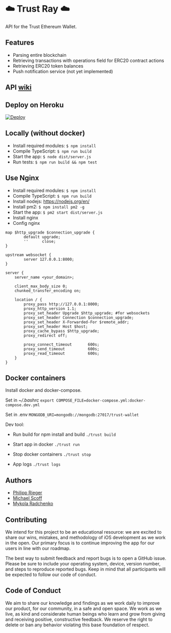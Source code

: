 # :cloud: Trust Ray :cloud:

API for the Trust Ethereum Wallet.

## Features

* Parsing entire blockchain
* Retrieving transactions with operations field for ERC20 contract actions
* Retrieving ERC20 token balances
* Push notification service (not yet implemented)

## API [wiki](https://github.com/TrustWallet/trust-ray/wiki/API)


## Deploy on Heroku
[![Deploy](https://www.herokucdn.com/deploy/button.svg)](https://www.heroku.com/deploy/?template=https://github.com/TrustWallet/trust-wallet-backend)

## Locally (without docker)
* Install required modules:
  ```$ npm install```
* Compile TypeScript:
  ```$ npm run build```
* Start the app:
   ```$ node dist/server.js```
* Run tests:
   ```$ npm run build && npm test```

## Use Nginx
* Install required modules:
  ```$ npm install```
* Compile TypeScript:
  ```$ npm run build```
* Install nodejs: https://nodejs.org/en/
* Install pm2:
  ```$ npm install pm2 -g```
* Start the app:
   ```$ pm2 start dist/server.js```
* Install nginx
* Config nginx
```
map $http_upgrade $connection_upgrade {
        default upgrade;
        ''      close;
}

upstream websocket {
        server 127.0.0.1:8000;
}

server {
    server_name <your_domain>;

    client_max_body_size 0;
    chunked_transfer_encoding on;

    location / {
        proxy_pass http://127.0.0.1:8000;
        proxy_http_version 1.1;
        proxy_set_header Upgrade $http_upgrade; #for websockets
        proxy_set_header Connection $connection_upgrade;
        proxy_set_header X-Forwarded-For $remote_addr;
        proxy_set_header Host $host;
        proxy_cache_bypass $http_upgrade;
        proxy_redirect off;

        proxy_connect_timeout       600s;
        proxy_send_timeout          600s;
        proxy_read_timeout          600s;
    }
}
```

## Docker containers
Install docker and docker-compose.

Set in *~/.bashrc*
```export COMPOSE_FILE=docker-compose.yml:docker-compose.dev.yml```

Set in .env
```MONGODB_URI=mongodb://mongodb:27017/trust-wallet```

Dev tool:

* Run build for npm install and build
```./trust build```

* Start app in docker
```./trust run```

* Stop docker containers
```./trust stop```

* App logs
```./trust logs```

## Authors

* [Philipp Rieger](https://github.com/rip32700)
* [Michael Scoff](https://github.com/michaelScoff)
* [Mykola Radchenko](https://github.com/kolya182)


## Contributing

We intend for this project to be an educational resource: we are excited to
share our wins, mistakes, and methodology of iOS development as we work
in the open. Our primary focus is to continue improving the app for our users in
line with our roadmap.

The best way to submit feedback and report bugs is to open a GitHub issue.
Please be sure to include your operating system, device, version number, and
steps to reproduce reported bugs. Keep in mind that all participants will be
expected to follow our code of conduct.

## Code of Conduct

We aim to share our knowledge and findings as we work daily to improve our
product, for our community, in a safe and open space. We work as we live, as
kind and considerate human beings who learn and grow from giving and receiving
positive, constructive feedback. We reserve the right to delete or ban any
behavior violating this base foundation of respect.
